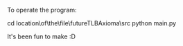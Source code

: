 To operate the program:

cd location\of\the\file\futureTLBAxioma\src
python main.py

It's been fun to make :D